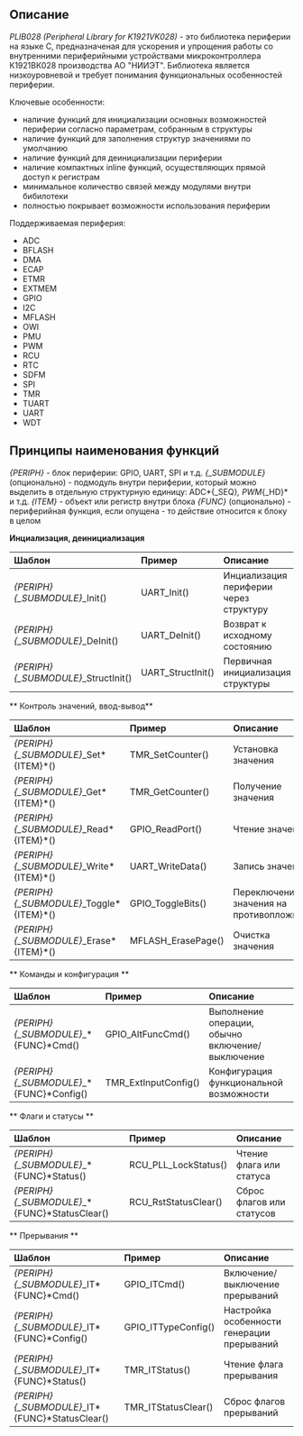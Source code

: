 ## Описание

*PLIB028 (Peripheral Library for K1921VK028)* - это библиотека периферии на языке C, предназначеная для
ускорения и упрощения работы со внутренними периферийными устройствами микроконтроллера К1921ВК028 производства АО "НИИЭТ".
Библиотека является низкоуровневой и требует понимания функциональных особенностей периферии.

Ключевые особенности:

- наличие функций для инициализации основных возможностей периферии согласно параметрам, собранным в структуры
- наличие функций для заполнения структур значениями по умолчанию
- наличие функций для деинициализации периферии
- наличие компактных inline функций, осуществляющих прямой доступ к регистрам
- минимальное количество связей между модулями внутри бибилотеки
- полностью покрывает возможности использования периферии

Поддерживаемая периферия:

- ADC
- BFLASH
- DMA
- ECAP
- ETMR
- EXTMEM
- GPIO
- I2C
- MFLASH
- OWI
- PMU
- PWM
- RCU
- RTC
- SDFM
- SPI
- TMR
- TUART
- UART
- WDT

## Принципы наименования функций

*{PERIPH}* - блок периферии: GPIO, UART, SPI и т.д.
*{_SUBMODULE}* (опционально) - подмодуль внутри периферии, который можно выделить в отдельную структурную единицу: ADC*{_SEQ}*, PWM*{_HD}* и т.д.
*{ITEM}* - объект или регистр внутри блока
*{FUNC}* (опционально) - периферийная функция, если опущена - то действие относится к блоку в целом

**Инциализация, деинициализация**

|  Шаблон                             | Пример            | Описание                               |
|:------------------------------------|:------------------|:---------------------------------------|
| *{PERIPH}{_SUBMODULE}*_Init()       | UART_Init()       | Инциализация периферии через структуру |
| *{PERIPH}{_SUBMODULE}*_DeInit()     | UART_DeInit()     | Возврат к исходному состоянию          |
| *{PERIPH}{_SUBMODULE}*_StructInit() | UART_StructInit() | Первичная инициализация структуры      |

** Контроль значений, ввод-вывод**

|  Шаблон                                 | Пример             | Описание                                |
|:----------------------------------------|:-------------------|:----------------------------------------|
| *{PERIPH}{_SUBMODULE}*_Set*{ITEM}*()    | TMR_SetCounter()   | Установка значения                      |
| *{PERIPH}{_SUBMODULE}*_Get*{ITEM}*()    | TMR_GetCounter()   | Получение значения                      |
| *{PERIPH}{_SUBMODULE}*_Read*{ITEM}*()   | GPIO_ReadPort()    | Чтение значения                         |
| *{PERIPH}{_SUBMODULE}*_Write*{ITEM}*()  | UART_WriteData()   | Запись значения                         |
| *{PERIPH}{_SUBMODULE}*_Toggle*{ITEM}*() | GPIO_ToggleBits()  | Переключение значения на противопложное |
| *{PERIPH}{_SUBMODULE}*_Erase*{ITEM}*()  | MFLASH_ErasePage() | Очистка значения                        |

** Команды и конфигурация **

|  Шаблон                                 | Пример               | Описание                                         |
|:----------------------------------------|:---------------------|:-------------------------------------------------|
| *{PERIPH}{_SUBMODULE}*_*{FUNC}*Cmd()    | GPIO_AltFuncCmd()    | Выполнение операции, обычно включение/выключение |
| *{PERIPH}{_SUBMODULE}*_*{FUNC}*Config() | TMR_ExtInputConfig() | Конфигурация функциональной возможности          |

** Флаги и статусы **

|  Шаблон                                      | Пример               | Описание                  |
|:---------------------------------------------|:---------------------|:--------------------------|
| *{PERIPH}{_SUBMODULE}*_*{FUNC}*Status()      | RCU_PLL_LockStatus() | Чтение флага или статуса  |
| *{PERIPH}{_SUBMODULE}*_*{FUNC}*StatusClear() | RCU_RstStatusClear() | Сброс флагов или статусов |

** Прерывания **

|  Шаблон                                        | Пример              | Описание                                   |
|:-----------------------------------------------|:--------------------|:-------------------------------------------|
| *{PERIPH}{_SUBMODULE}*_IT*{FUNC}*Cmd()         | GPIO_ITCmd()        | Включение/выключение прерываний            |
| *{PERIPH}{_SUBMODULE}*_IT*{FUNC}*Config()      | GPIO_ITTypeConfig() | Настройка особенности генерации прерываний |
| *{PERIPH}{_SUBMODULE}*_IT*{FUNC}*Status()      | TMR_ITStatus()      | Чтение флага прерывания                    |
| *{PERIPH}{_SUBMODULE}*_IT*{FUNC}*StatusClear() | TMR_ITStatusClear() | Сброс флагов прерываний                    |
